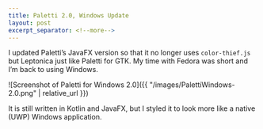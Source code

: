 ```yaml
---
title: Paletti 2.0, Windows Update
layout: post
excerpt_separator: <!--more-->
---
```


I updated Paletti’s JavaFX version so that it no longer uses `color-thief.js` but Leptonica just like Paletti for GTK. My time with Fedora was short and I’m back to using Windows. <!--read-more-->

<!--more-->

![Screenshot of Paletti for Windows 2.0]({{ "/images/PalettiWindows-2.0.png" | relative_url }})

It is still written in Kotlin and JavaFX, but I styled it to look more like a native (UWP) Windows application.
